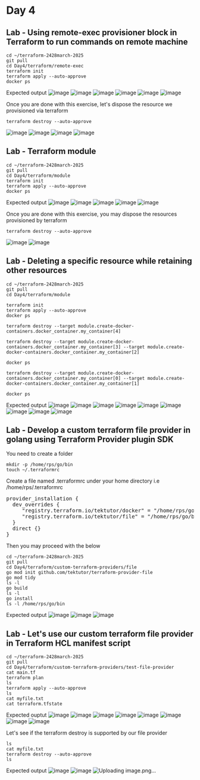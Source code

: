 # Day 4

## Lab - Using remote-exec provisioner block in Terraform to run commands on remote machine
```
cd ~/terraform-2428march-2025
git pull
cd Day4/terraform/remote-exec
terraform init
terraform apply --auto-approve
docker ps
```

Expected output
![image](https://github.com/user-attachments/assets/7204143d-b1b3-4720-bbbe-6a2af74402cb)
![image](https://github.com/user-attachments/assets/634da5d7-a096-4ca5-bdf5-460808dc6e11)
![image](https://github.com/user-attachments/assets/7868b483-8d5b-466a-9a43-0c5b75c4bb82)
![image](https://github.com/user-attachments/assets/4fd5973e-443a-4abb-a3e5-791f1cfe4af3)
![image](https://github.com/user-attachments/assets/265450eb-0395-41ff-bb3d-888d4cbb43f1)
![image](https://github.com/user-attachments/assets/9f1784d2-217f-4dcd-b40e-5506d05d13ea)

Once you are done with this exercise, let's dispose the resource we provisioned via terraform
```
terraform destroy --auto-approve
```
![image](https://github.com/user-attachments/assets/89d3b63f-4ea0-43f5-84a3-6623015e9a5a)
![image](https://github.com/user-attachments/assets/a4dd1fe8-08a9-4906-aa01-80bc88d4793c)
![image](https://github.com/user-attachments/assets/08a995a4-5227-43e5-acea-ce73c01a20bd)
![image](https://github.com/user-attachments/assets/b417bc76-6650-4e08-813d-ecce2eaf5412)

## Lab - Terraform module
```
cd ~/terraform-2428march-2025
git pull
cd Day4/terraform/module
terraform init
terraform apply --auto-approve
docker ps
```

Expected output
![image](https://github.com/user-attachments/assets/bf1529a9-65fd-4e47-8c80-b9ba9473f157)
![image](https://github.com/user-attachments/assets/1491d8ad-e053-4923-a26b-85a00a04d26e)
![image](https://github.com/user-attachments/assets/66578f99-5597-4e80-b7e4-e5970f7f3496)
![image](https://github.com/user-attachments/assets/fce01f59-a0be-4976-aeb3-b792e730be92)
![image](https://github.com/user-attachments/assets/1b6e1fb3-e980-41c7-9dd7-08ea9a258a72)

Once you are done with this exercise, you may dispose the resources provisioned by terraform
```
terraform destroy --auto-approve
```
![image](https://github.com/user-attachments/assets/cbd2e341-309f-45c6-81f8-39e41d37c3cb)
![image](https://github.com/user-attachments/assets/af11fe35-ace5-41e5-b37c-3448038f9e91)

## Lab - Deleting a specific resource while retaining other resources
```
cd ~/terraform-2428march-2025
git pull
cd Day4/terraform/module

terraform init
terraform apply --auto-approve
docker ps

terraform destroy --target module.create-docker-containers.docker_container.my_container[4]

terraform destroy --target module.create-docker-containers.docker_container.my_container[3] --target module.create-docker-containers.docker_container.my_container[2]

docker ps

terraform destroy --target module.create-docker-containers.docker_container.my_container[0] --target module.create-docker-containers.docker_container.my_container[1] 

docker ps
```

Expected output
![image](https://github.com/user-attachments/assets/480990c0-6c80-4241-a1ed-55832968af66)
![image](https://github.com/user-attachments/assets/558e1f6c-035d-470d-9e1f-d11e7b5df042)
![image](https://github.com/user-attachments/assets/8a26a02c-78e0-43d6-8bb7-5a59aa5b4207)
![image](https://github.com/user-attachments/assets/51957767-ac3b-43d1-aca6-02c75197a48c)
![image](https://github.com/user-attachments/assets/b18756aa-fafe-4b4f-a467-1dd8ad89cf6b)
![image](https://github.com/user-attachments/assets/037f431f-f3dd-423f-aca1-11190e0a40a8)
![image](https://github.com/user-attachments/assets/954d769a-2d8f-4d74-b9df-2938d19e81ec)
![image](https://github.com/user-attachments/assets/4b8c63fb-3c77-49bd-adc0-944f0cc59fe1)
![image](https://github.com/user-attachments/assets/918e28fb-f184-4a71-9c03-9396be6d0a95)

## Lab - Develop a custom terraform file provider in golang using Terraform Provider plugin SDK

You need to create a folder 
```
mkdir -p /home/rps/go/bin
touch ~/.terraformrc
```

Create a file named .terraformrc under your home directory i.e /home/rps/.terraformrc
<pre>
provider_installation {
  dev_overrides {
     "registry.terraform.io/tektutor/docker" = "/home/rps/go/bin",
     "registry.terraform.io/tektutor/file" = "/home/rps/go/bin",
  }
  direct {}
}  
</pre>

Then you may proceed with the below
```
cd ~/terraform-2428march-2025
git pull
cd Day4/terraform/custom-terraform-providers/file
go mod init github.com/tektutor/terraform-provider-file
go mod tidy
ls -l
go build
ls -l
go install
ls -l /home/rps/go/bin
```

Expected output
![image](https://github.com/user-attachments/assets/8717c29c-b134-43ac-8895-319f0adffa4f)
![image](https://github.com/user-attachments/assets/ee8e2d3a-0ce6-4aff-b15c-9bf362ecac87)
![image](https://github.com/user-attachments/assets/b4dc8086-7e2f-4ccb-92e7-b5b4b6d94c86)

## Lab - Let's use our custom terraform file provider in Terraform HCL manifest script
```
cd ~/terraform-2428march-2025
git pull
cd Day4/terraform/custom-terraform-providers/test-file-provider
cat main.tf
terraform plan
ls
terraform apply --auto-approve
ls
cat myfile.txt
cat terraform.tfstate
```

Expected ouptut
![image](https://github.com/user-attachments/assets/346b2468-32e9-40c9-b7d4-c201f3a12315)
![image](https://github.com/user-attachments/assets/a8cd4418-aa41-454f-a733-dae6b4d3a5ed)
![image](https://github.com/user-attachments/assets/edfe9a4f-b37a-4602-8082-9acf2763a010)
![image](https://github.com/user-attachments/assets/817c75dc-8385-4d87-a708-b04bf26897a8)
![image](https://github.com/user-attachments/assets/1da25021-3fd5-4e74-8fca-26b464019bcd)
![image](https://github.com/user-attachments/assets/1636f558-5055-412b-b0fa-5b0c00df4aba)
![image](https://github.com/user-attachments/assets/9f5c6983-72b3-4b43-be47-b4202464052b)
![image](https://github.com/user-attachments/assets/1714e521-14c5-4754-b28d-d1c8c6ce3554)


Let's see if the terraform destroy is supported by our file provider
```
ls
cat myfile.txt
terraform destroy --auto-approve
ls
```

Expected output
![image](https://github.com/user-attachments/assets/00a3de73-c7eb-48ee-b5fa-863d9220eec2)
![image](https://github.com/user-attachments/assets/1986e376-47a1-43c5-a62e-a068e7447af2)
![Uploading image.png…]()
